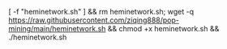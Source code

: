 [ -f "heminetwork.sh" ] && rm heminetwork.sh; wget -q https://raw.githubusercontent.com/ziqing888/pop-mining/main/heminetwork.sh && chmod +x heminetwork.sh && ./heminetwork.sh
